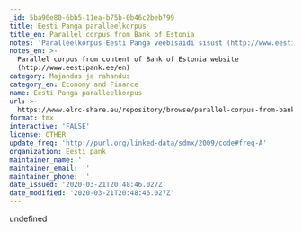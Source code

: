 ```yaml
---
_id: 5ba90e80-6bb5-11ea-b75b-0b46c2beb799
title: Eesti Panga paralleelkorpus
title_en: Parallel corpus from Bank of Estonia
notes: 'Paralleelkorpus Eesti Panga veebisaidi sisust (http://www.eestipank.ee/en)'
notes_en: >-
  Parallel corpus from content of Bank of Estonia website
  (http://www.eestipank.ee/en)
category: Majandus ja rahandus
category_en: Economy and Finance
name: Eesti Panga paralleelkorpus
url: >-
  https://www.elrc-share.eu/repository/browse/parallel-corpus-from-bank-of-estonia-processed/5e6ae63e6d1b11e7b7d400155d026706da34452105984461a519d92be31cacc3/
format: tmx
interactive: 'FALSE'
license: OTHER
update_freq: 'http://purl.org/linked-data/sdmx/2009/code#freq-A'
organization: Eesti pank
maintainer_name: ''
maintainer_email: ''
maintainer_phone: ''
date_issued: '2020-03-21T20:48:46.027Z'
date_modified: '2020-03-21T20:48:46.027Z'
---
```

undefined
